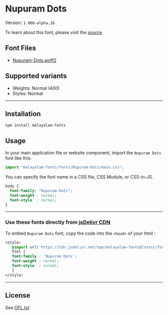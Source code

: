 # Nupuram Dots

Version: `1.000-alpha.16`

To learn about this font, please visit the [source](https://gitlab.com/smc/fonts/Nupuram).

## Font Files

* [Nupuram-Dots.woff2](Nupuram-Dots.woff2)

## Supported variants

* Weights: Normal (400)
* Styles: Normal

---

## Installation

```shell
npm install malayalam-fonts
```
## Usage

In your main application file or website component, import the `Nupuram Dots` font like this:

```javascript
import "malayalam-fonts/fonts/Nupuram-Dots/main.css";
```
You can specify the font name in a CSS file, CSS Module, or CSS-in-JS.

```css
body {
  font-family: "Nupuram-Dots";
  font-weight : normal;
  font-style  : normal;
}
```
---

### Use these fonts directly from [jsDelivr CDN](https://www.jsdelivr.com/package/npm/malayalam-fonts)

To embed `Nupuram Dots` font, copy the code into the `<head>` of your html :

````css
<style>
   @import url('https://cdn.jsdelivr.net/npm/malayalam-fonts@latest/fonts/Nupuram-Dots/main.min.css');
   html {
   font-family : 'Nupuram Dots';
   font-weight : normal;
   font-style  : normal;
   }
</style>
````
---
## License

See [OFL.txt](OFL.txt)
